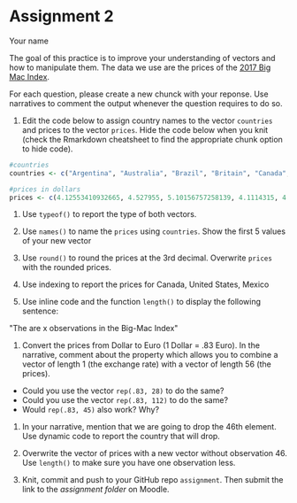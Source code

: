 Assignment 2
================
Your name

The goal of this practice is to improve your understanding of vectors and how to manipulate them. The data we use are the prices of the [2017 Big Mac Index](http://www.economist.com/content/big-mac-index).

For each question, please create a new chunck with your reponse. Use narratives to comment the output whenever the question requires to do so.

1.  Edit the code below to assign country names to the vector `countries` and prices to the vector `prices`. Hide the code below when you knit (check the Rmarkdown cheatsheet to find the appropriate chunk option to hide code).

``` r
#countries
countries <- c("Argentina", "Australia", "Brazil", "Britain", "Canada", "Chile", "China", "Colombia", "Costa Rica", "Czech Republic", "Denmark", "Egypt", "Euro area", "Hong Kong", "Hungary", "India", "Indonesia", "Israel", "Japan", "Malaysia", "Mexico", "New Zealand", "Norway", "Pakistan", "Peru", "Philippines", "Poland", "Russia", "Saudi Arabia", "Singapore", "South Africa", "South Korea", "Sri Lanka", "Sweden", "Switzerland", "Taiwan", "Thailand", "Turkey", "UAE", "Ukraine", "United States", "Uruguay", "Venezuela", "Vietnam", "Austria", "Belgium", "Estonia", "Finland", "France", "Germany", "Greece", "Ireland", "Italy", "Netherlands", "Portugal", "Spain")

#prices in dollars
prices <- c(4.12553410932665, 4.527955, 5.10156757258139, 4.1114315, 4.6556967948218, 3.84409554461789, 2.9171270718232, 3.24360452925142, 4.00003493480292, 3.28139971386194, 4.60649054517816, 1.75398378529494, 4.4650245, 2.45791461307047, 3.20894752849616, 2.75723192502808, 2.40293204682299, 4.77333709927976, 3.36104723155846, 2.00302783277047, 2.75424026530641, 4.43226, 5.91416018925313, 3.56633380884451, 3.22927879440258, 2.64945182050953, 2.72339966564202, 2.27813538775693, 3.1998720051198, 4.06474559047688, 2.26073850791258, 3.84396977241952, 3.77297121483168, 5.81892070131244, 6.74168957112483, 2.26396522024444, 3.49624667636214, 3.00611009353896, 3.81159814865233, 1.69785838317577, 5.3, 4.52882773036056, 4.05555555555556, 2.63939293962389, 3.88263, 4.6248975, 3.5971425, 5.207292, 4.681995, 4.453605, 3.8255325, 4.6477365, 4.79619, 4.1224395, 3.7113375, 4.33941)
```

1.  Use `typeof()` to report the type of both vectors.

2.  Use `names()` to name the `prices` using `countries`. Show the first 5 values of your new vector

3.  Use `round()` to round the prices at the 3rd decimal. Overwrite `prices` with the rounded prices.

4.  Use indexing to report the prices for Canada, United States, Mexico

5.  Use inline code and the function `length()` to display the following sentence:

"The are x observations in the Big-Mac Index"

1.  Convert the prices from Dollar to Euro (1 Dollar = .83 Euro). In the narrative, comment about the property which allows you to combine a vector of length 1 (the exchange rate) with a vector of length 56 (the prices).

-   Could you use the vector `rep(.83, 28)` to do the same?
-   Could you use the vector `rep(.83, 112)` to do the same?
-   Would `rep(.83, 45)` also work? Why?

1.  In your narrative, mention that we are going to drop the 46th element. Use dynamic code to report the country that will drop.

2.  Overwrite the vector of prices with a new vector without observation 46. Use `length()` to make sure you have one observation less.

3.  Knit, commit and push to your GitHub repo `assignment`. Then submit the link to the *assignment folder* on Moodle.
